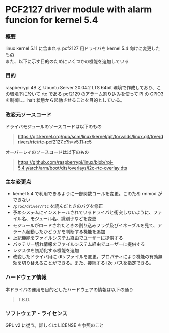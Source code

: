 # PCF2127 driver module with alarm funcion for kernel 5.4

### 概要
linux kernel 5.11 に含まれる pcf2127 用ドライバを kernel 5.4 向けに変更したもの  
また、以下に示す目的のためにいくつかの機能を追加している

### 目的
raspberrypi 4B と Ubuntu Server 20.04.2 LTS 64bit 環境で作成しており、この環境下に於いて
rtc である pcf2129 のアラーム割り込みを使って PI の GPIO3 を制御し、halt 状態から起動させることを目的としている。

### 改変元ソースコード
ドライバモジュールのソースコードは以下のもの  
> <https://git.kernel.org/pub/scm/linux/kernel/git/torvalds/linux.git/tree/drivers/rtc/rtc-pcf2127.c?h=v5.11-rc5>

オーバーレイのソースコードは以下のもの  
> <https://github.com/raspberrypi/linux/blob/rpi-5.4.y/arch/arm/boot/dts/overlays/i2c-rtc-overlay.dts>

### 主な変更点
* kernel 5.4 で利用できるように一部関数コールを変更。このため rmmod ができない
* `/proc/driver/rtc` を読んだときのバグを修正
* 予めシステムにインストールされているドライバと衝突しないように、ファイル名、モジュール名、識別子などを変更
* モジュールがロードされたときの割り込みフラグ及びイネーブルを見て、アラーム起動したかどうかを判断する機能を追加
* 上記機能をファイルシステム経由でユーザーに提供する
* バッテリー切れ情報をファイルシステム経由でユーザーに提供する
* レジスタを初期化する機能を追加
* 改変したドライバ用に dts ファイルを変更。プロパティにより機能の有効無効を切り替えることができる。また、接続する i2c バスを指定できる。

### ハードウェア情報
本ドライバの運用を目的としたハードウェアの情報は以下の通り

> T.B.D.

### ソフトウェア・ライセンス
GPL v2 に従う。詳しくは LICENSE を参照のこと
